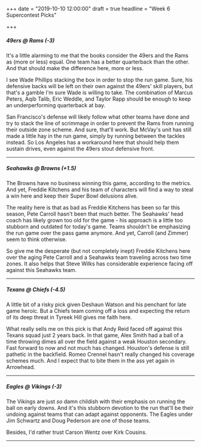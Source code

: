 +++
date = "2019-10-10 12:00:00"
draft = true
headline = "Week 6 Supercontest Picks"

+++
##### 49ers @ _Rams_ (-3)

It's a little alarming to me that the books consider the 49ers and the Rams as (more or less) equal. One team has a better quarterback than the other. And that should make the difference here, more or less.

I see Wade Phillips stacking the box in order to stop the run game. Sure, his defensive backs will be left on their own against the 49ers' skill players, but that's a gamble I'm sure Wade is willing to take. The combination of Marcus Peters, Aqib Talib, Eric Weddle, and Taylor Rapp should be enough to keep an underperforming quarterback at bay.

San Francisco's defense will likely follow what other teams have done and try to stack the line of scrimmage in order to prevent the Rams from running their outside zone scheme. And sure, that'll work. But McVay's unit has still made a little hay in the run game, simply by running between the tackles instead. So Los Angeles has a workaround here that should help them sustain drives, even against the 49ers stout defensive front.

***

##### Seahawks @ _Browns_ (+1.5)

The Browns have no business winning this game, according to the metrics. And yet, Freddie Kitchens and his team of characters will find a way to steal a win here and keep their Super Bowl delusions alive.

The reality here is that as bad as Freddie Kitchens has been so far this season, Pete Carroll hasn't been that much better. The Seahawks' head coach has likely grown too old for the game - his approach is a little too stubborn and outdated for today's game. Teams shouldn't be emphasizing the run game over the pass game anymore. And yet, Carroll (and Zimmer) seem to think otherwise.

So give me the desperate (but not completely inept) Freddie Kitchens here over the aging Pete Carroll and a Seahawks team traveling across two time zones. It also helps that Steve Wilks has considerable experience facing off against this Seahawks team.

***

##### Texans @ _Chiefs_ (-4.5)

A little bit of a risky pick given Deshaun Watson and his penchant for late game heroic. But a Chiefs team coming off a loss and expecting the return of its deep threat in Tyreek Hill gives me faith here.

What really sells me on this pick is that Andy Reid faced off against this Texans squad just 2 years back. In that game, Alex Smith had a ball of a time throwing dimes all over the field against a weak Houston secondary. Fast forward to now and not much has changed. Houston's defense is still pathetic in the backfield. Romeo Crennel hasn't really changed his coverage schemes much. And I expect that to bite them in the ass yet again in Arrowhead.

***

##### _Eagles_ @ Vikings (-3)

The Vikings are just _so_ damn childish with their emphasis on running the ball on early downs. And it's this stubborn devotion to the run that'll be their undoing against teams that can adapt against opponents. The Eagles under Jim Schwartz and Doug Pederson are one of those teams.

Besides, I'd rather trust Carson Wentz over Kirk Cousins.

***

  